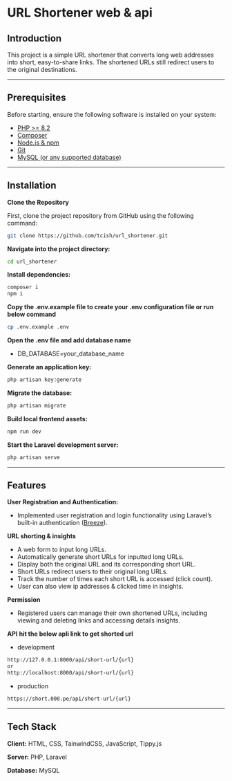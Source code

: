 # URL Shortener web & api

## Introduction

This project is a simple URL shortener that converts long web addresses into short, easy-to-share links. The shortened URLs still redirect users to the original destinations.

---

## Prerequisites

Before starting, ensure the following software is installed on your system:

- [PHP >= 8.2](https://www.php.net/downloads)
- [Composer](https://getcomposer.org/download/)
- [Node.js & npm](https://nodejs.org/en/)
- [Git](https://git-scm.com/)
- [MySQL (or any supported database)](https://www.mysql.com/downloads/)

---

## Installation

**Clone the Repository**

First, clone the project repository from GitHub using the following command:

```bash
git clone https://github.com/tcish/url_shortener.git
```

**Navigate into the project directory:**
```bash
cd url_shortener
```

**Install dependencies:**
```bash
composer i
npm i
```

**Copy the .env.example file to create your .env configuration file or run below command**
```bash
cp .env.example .env
```

**Open the .env file and add database name**
- DB_DATABASE=your_database_name

**Generate an application key:**
```bash
php artisan key:generate
```

**Migrate the database:**
```bash
php artisan migrate
```
**Build local frontend assets:**
```bash
npm run dev
```

**Start the Laravel development server:**
```bash
php artisan serve
```

---

## Features

**User Registration and Authentication:**
- Implemented user registration and login functionality using Laravel’s built-in authentication ([Breeze](https://laravel.com/docs/11.x/starter-kits#laravel-breeze)).

**URL shorting & insights**
- A web form to input long URLs.
- Automatically generate short URLs for inputted long URLs.
- Display both the original URL and its corresponding short URL.
- Short URLs redirect users to their original long URLs.
- Track the number of times each short URL is accessed (click count).
- User can also view ip addresses & clicked time in insights.

**Permission**
- Registered users can manage their own shortened URLs, including viewing and deleting links and accessing details insights.

**API**
**hit the below apli link to get shorted url**
- development
```bash
http://127.0.0.1:8000/api/short-url/{url}
or
http://localhost:8000/api/short-url/{url}
```

- production
```bash
https://short.000.pe/api/short-url/{url}
```

---

## Tech Stack

**Client:** HTML, CSS, TainwindCSS, JavaScript, Tippy.js

**Server:** PHP, Laravel

**Database:** MySQL

